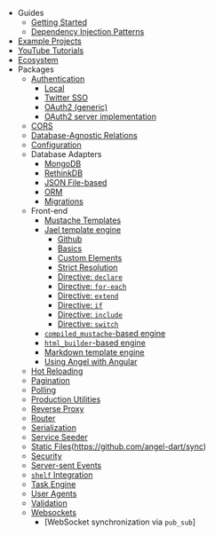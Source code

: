 * Guides
    * [Getting Started](guides/getting-started.md)
    * [Dependency Injection Patterns](https://thosakwe.com/dependency-injection-patterns-in-angel-2/)
* [Example Projects](https://github.com/angel-dart/examples-v2)
* [YouTube Tutorials](https://www.youtube.com/playlist?list=PLl3P3tmiT-fqGCB2vSPq8HhpugEDNWUo6)
* [Ecosystem](https://github.com/angel-dart/awesome-angel)
* Packages
  * [Authentication](https://github.com/angel-dart/auth)
    * [Local](https://github.com/angel-dart/auth/wiki/Local-Auth)
    * [Twitter SSO](https://github.com/angel-dart/auth_twitter)
    * [OAuth2 \(generic\)](https://github.com/angel-dart/auth_oauth2)
    * [OAuth2 server implementation](https://github.com/angel-dart/oauth2)
  * [CORS](https://github.com/angel-dart/cors)
  * [Database-Agnostic Relations](https://github.com/angel-dart/relations)
  * [Configuration](https://github.com/angel-dart/configuration)
  * Database Adapters
    * [MongoDB](https://github.com/angel-dart/mongo)
    * [RethinkDB](https://github.com/angel-dart/rethink)
    * [JSON File-based](https://github.com/angel-dart/file_service)
    * [ORM](https://github.com/angel-dart/orm)
    * [Migrations](https://github.com/angel-dart/migration)
  * Front-end 
    * [Mustache Templates](https://github.com/angel-dart/mustache)
    * [Jael template engine](front-end/jael/README.md)
        * [Github](https://github.com/angel-dart/jael)
        * [Basics](front-end/jael/Basics.md)
        * [Custom Elements](front-end/jael/Custom-Elements.md)
        * [Strict Resolution](front-end/jael/Strict-Resolution.md)
        * [Directive: `declare`](front-end/jael/Directive:-declare.md)
        * [Directive: `for-each`](front-end/jael/Directive:-for-each.md)
        * [Directive: `extend`](front-end/jael/Directive:-extend.md)
        * [Directive: `if`](front-end/jael/Directive:-if.md)
        * [Directive: `include`](front-end/jael/Directive:-include.md)
        * [Directive: `switch`](front-end/jael/Directive:-switch.md)
    * [`compiled_mustache`-based engine](https://github.com/thislooksfun/angel_compiled_mustache)
    * [`html_builder`-based engine](https://github.com/angel-dart/html)
    * [Markdown template engine](https://github.com/angel-dart/markdown)
    * [Using Angel with Angular](https://dart.academy/using-angel-with-angular2/)
  * [Hot Reloading](https://github.com/angel-dart/hot)
  * [Pagination](https://github.com/angel-dart/paginate)
  * [Polling](https://github.com/angel-dart/poll)
  * [Production Utilities](https://github.com/angel-dart/production)
  * [Reverse Proxy](https://github.com/angel-dart/proxy)
  * [Router](https://github.com/angel-dart/route)
  * [Serialization](https://github.com/angel-dart/serialize)
  * [Service Seeder](https://github.com/angel-dart/seeder)
  * [Static Files](https://github.com/angel-dart/static)(https://github.com/angel-dart/sync)
  * [Security](https://github.com/angel-dart/security)
  * [Server-sent Events](https://github.com/angel-dart/eventsource)
  * [`shelf` Integration](https://github.com/angel-dart/shelf)
  * [Task Engine](https://github.com/angel-dart/task)
  * [User Agents](https://github.com/angel-dart/user_agent)
  * [Validation](https://github.com/angel-dart/validate)
  * [Websockets](https://github.com/angel-dart/websocket)
    * [WebSocket synchronization via `pub_sub`]
